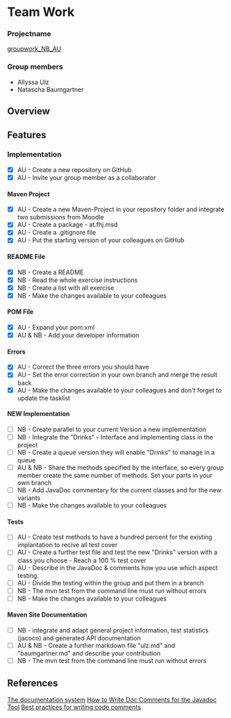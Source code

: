 # Team Work
### Projectname
[groupwork_NB_AU](https://github.com/AllyssaUlz/groupwork_NB_AU.git)

### Group members
* Allyssa Ulz
* Natascha Baumgartner

## Overview
## Features
### Implementation
- [x] AU - Create a new repository on GitHub
- [x] AU - Invite your group member as a collaborator

#### Maven Project
- [x] AU - Create a new Maven-Project in your repository folder and integrate two submissions from Moodle
- [x] AU - Create a package - at.fhj.msd
- [x] AU - Create a .gitignore file
- [x] AU - Put the starting version of your colleagues on GitHub

#### README File
- [x] NB - Create a README
- [x] NB - Read the whole exercise instructions
- [x] NB - Create a list with all exercise
- [x] NB - Make the changes available to your colleagues

#### POM File
- [x] AU - Expand your pom.xml
- [x] AU & NB - Add your developer information

#### Errors
- [x] AU - Correct the three errors you should have
- [x] AU - Set the error correction in your own branch and merge the result back
- [x] AU - Make the changes available to your colleagues and don't forget to update the tasklist

#### NEW Implementation
- [ ] NB - Create parallel to your current Version a new implementation
- [ ] NB - Integrate the "Drinks" - Interface and implementing class in the project
- [ ] NB - Create a queue version they will enable "Drinks" to manage in a queue
- [ ] AU & NB - Share the methods specified by the interface, so every group member create the same number of methods. Set your parts in your own branch
- [ ] NB - Add JavaDoc commentary for the current classes and for the new variants
- [ ] NB - Make the changes available to your colleagues

#### Tests
- [ ] AU - Create test methods to have a hundred percent for the existing implantation to recive all test cover
- [ ] AU - Create a further test file and test the new "Drinks" version with a class you choose - Reach a 100 % test cover
- [ ] AU - Describe in the JavaDoc & comments how you use which aspect testing.
- [ ] AU - Divide the testing within the group and put them in a branch
- [ ] NB - The mvn test from the command line must run without errors
- [ ] NB - Make the changes available to your colleagues

#### Maven Site Documentation

- [ ] NB - integrate and adapt general project information, test statistics (jacoco) and generated API documentation
- [ ] AU & NB - Create a further markdown file "ulz.md" and "baumgartner.md" and describe your contribution
- [ ] NB - The mvn test from the command line must run without errors

## References
[The documentation system](https://documentation.divio.com/)
[How to Write Doc Comments for the Javadoc Tool](https://www.oracle.com/technical-resources/articles/java/javadoc-tool.html)
[Best practices for writing code comments](https://stackoverflow.blog/2021/12/23/best-practices-for-writing-code-comments/)